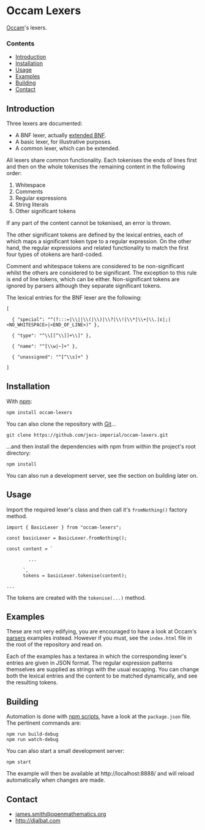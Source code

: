 # Occam Lexers

[Occam](https://github.com/jecs-imperial/occam)'s lexers.

### Contents

- [Introduction](#introduction)
- [Installation](#installation)
- [Usage](#usage)
- [Examples](#examples)
- [Building](#building)
- [Contact](#contact)

## Introduction

Three lexers are documented:

* A BNF lexer, actually [extended BNF](https://en.wikipedia.org/wiki/Extended_Backus%E2%80%93Naur_form).
* A basic lexer, for illustrative purposes.
* A common lexer, which can be extended.

All lexers share common functionality. Each tokenises the ends of lines first and then on the whole tokenises the remaining content in the following order:

1. Whitespace
2. Comments
3. Regular expressions
4. String literals
5. Other significant tokens

If any part of the content cannot be tokenised, an error is thrown.

The other significant tokens are defined by the lexical entries, each of which maps a significant token type to a regular expression. On the other hand, the regular expressions and related functionality to match the first four types of otokens are hard-coded.

Comment and whitespace tokens are considered to be non-significant whilst the others are considered to be significant. The exception to this rule is end of line tokens, which can be either. Non-significant tokens are ignored by parsers although they separate significant tokens.

The lexical entries for the BNF lexer are the following:

    [
    
      { "special": "^(?:::=|\\||\\(|\\)|\\?|\\!|\\*|\\+|\\.|ε|;|<NO_WHITESPACE>|<END_OF_LINE>)" },

      { "type": "^\\[[^\\]]+\\]" },

      { "name": "^[\\w|~]+" },

      { "unassigned": "^[^\\s]+" }
    
    ]
    
## Installation

With [npm](https://www.npmjs.com/):

    npm install occam-lexers

You can also clone the repository with [Git](https://git-scm.com/)...

    git clone https://github.com/jecs-imperial/occam-lexers.git

...and then install the dependencies with npm from within the project's root directory:

    npm install

You can also run a development server, see the section on building later on.

## Usage

Import the required lexer's class and then call it's `fromNothing()` factory method.

```
import { BasicLexer } from "occam-lexers";

const basicLexer = BasicLexer.fromNothing();

const content = `

        ...

      `,
      tokens = basicLexer.tokenise(content);

...
```
The tokens are created with the `tokenise(...)` method.

## Examples

These are not very edifying, you are encouraged to have a look at Occam's [parsers](https://github.com/jecs-imperial/occam-parsers) examples instead. However if you must, see the `index.html` file in the root of the repository and read on.

Each of the examples has a textarea in which the corresponding lexer's entries are given in JSON format. The regular expression patterns themselves are supplied as strings with the usual escaping. You can change both the lexical entries and the content to be matched dynamically, and see the resulting tokens.

## Building

Automation is done with [npm scripts](https://docs.npmjs.com/misc/scripts), have a look at the `package.json` file. The pertinent commands are:

    npm run build-debug
    npm run watch-debug

You can also start a small development server:

    npm start

The example will then be available at http://localhost:8888/ and will reload automatically when changes are made.

## Contact

* james.smith@openmathematics.org
* http://djalbat.com
